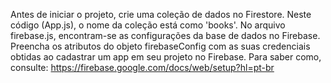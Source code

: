 Antes de iniciar o projeto, crie uma coleção de dados no Firestore. Neste código (App.js), o nome da coleção está como 'books'.
No arquivo firebase.js, encontram-se as configurações da base de dados no Firebase. Preencha os atributos do objeto firebaseConfig com as suas 
credenciais obtidas ao cadastrar um app em seu projeto no Firebase.
Para saber como, consulte: https://firebase.google.com/docs/web/setup?hl=pt-br 
